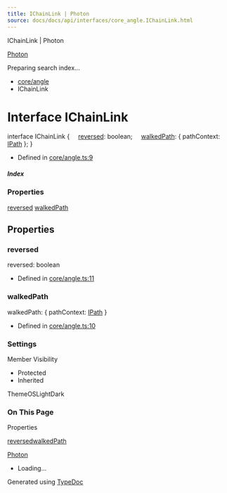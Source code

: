 ```yaml
---
title: IChainLink | Photon
source: docs/docs/api/interfaces/core_angle.IChainLink.html
---
```


IChainLink | Photon

[Photon](../index.html)




Preparing search index...

* [core/angle](../modules/core_angle.html)
* IChainLink

# Interface IChainLink

interface IChainLink {
    [reversed](#reversed): boolean;
    [walkedPath](#walkedpath): { pathContext: [IPath](core_schema.IPath.html) };
}

* Defined in [core/angle.ts:9](https://github.com/mwhite454/photon/blob/main/packages/photon/src/core/angle.ts#L9)

##### Index

### Properties

[reversed](#reversed)
[walkedPath](#walkedpath)

## Properties

### reversed

reversed: boolean

* Defined in [core/angle.ts:11](https://github.com/mwhite454/photon/blob/main/packages/photon/src/core/angle.ts#L11)

### walkedPath

walkedPath: { pathContext: [IPath](core_schema.IPath.html) }

* Defined in [core/angle.ts:10](https://github.com/mwhite454/photon/blob/main/packages/photon/src/core/angle.ts#L10)

### Settings

Member Visibility

* Protected
* Inherited

ThemeOSLightDark

### On This Page

Properties

[reversed](#reversed)[walkedPath](#walkedpath)

[Photon](../index.html)

* Loading...

Generated using [TypeDoc](https://typedoc.org/)

